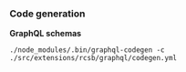 ### Code generation
**GraphQL schemas**

    ./node_modules/.bin/graphql-codegen -c ./src/extensions/rcsb/graphql/codegen.yml